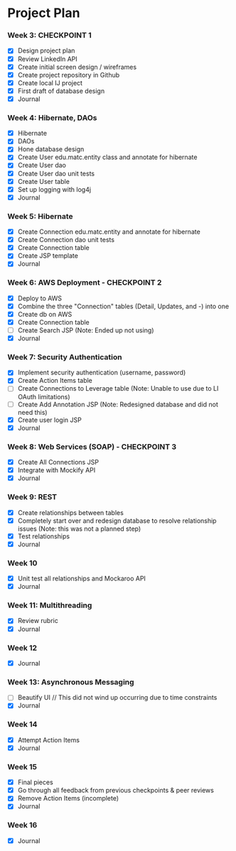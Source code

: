 # Project Plan

### Week 3: CHECKPOINT 1 
- [X] Design project plan 
- [X] Review LinkedIn API
- [X] Create initial screen design / wireframes
- [X] Create project repository in Github
- [X] Create local IJ project
- [X] First draft of database design
- [X] Journal

### Week 4: Hibernate, DAOs
- [X] Hibernate
- [X] DAOs
- [X] Hone database design
- [X] Create User edu.matc.entity class and annotate for hibernate
- [X] Create User dao
- [X] Create User dao unit tests
- [X] Create User table
- [X] Set up logging with log4j
- [X] Journal

### Week 5: Hibernate
- [X] Create Connection edu.matc.entity and annotate for hibernate
- [X] Create Connection dao unit tests
- [X] Create Connection  table
- [X] Create JSP template
- [X] Journal

### Week 6: AWS Deployment - CHECKPOINT 2
- [X] Deploy to AWS
- [X] Combine the three "Connection" tables (Detail, Updates, and -) into one
- [X] Create db on AWS
- [X] Create Connection table
- [ ] Create Search JSP (Note: Ended up not using)
- [X] Journal

### Week 7: Security Authentication
- [X] Implement security authentication (username, password)
- [X] Create Action Items table
- [ ] Create Connections to Leverage table (Note: Unable to use due to LI OAuth limitations)
- [ ] Create Add Annotation JSP (Note: Redesigned database and did not need this)
- [X] Create user login JSP
- [X] Journal

### Week 8: Web Services (SOAP) - CHECKPOINT 3
- [X] Create All Connections JSP
- [X] Integrate with Mockify API
- [X] Journal

### Week 9: REST
- [X] Create relationships between tables 
- [X] Completely start over and redesign database to resolve relationship issues (Note: this was not a planned step)
- [X] Test relationships
- [X] Journal

### Week 10
- [X] Unit test all relationships and Mockaroo API
- [X] Journal

### Week 11: Multithreading
- [X] Review rubric
- [X] Journal

### Week 12
- [X] Journal

### Week 13: Asynchronous Messaging
- [ ] Beautify UI // This did not wind up occurring due to time constraints
- [X] Journal

### Week 14
- [X] Attempt Action Items
- [X] Journal

### Week 15
- [X] Final pieces
- [X] Go through all feedback from previous checkpoints & peer reviews
- [X] Remove Action Items (incomplete)
- [X] Journal

### Week 16
- [X] Journal